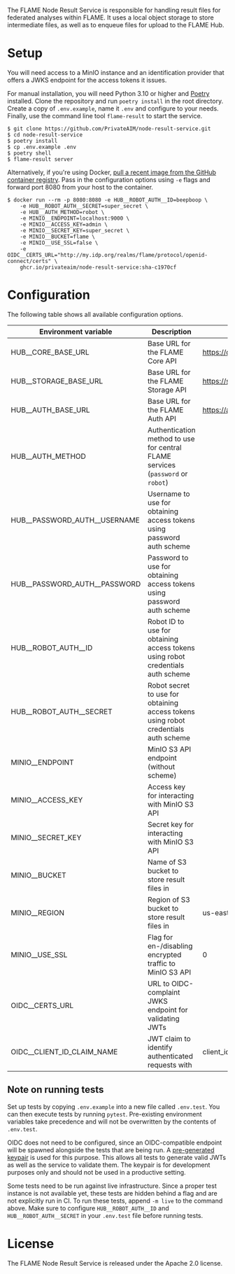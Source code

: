 The FLAME Node Result Service is responsible for handling result files for federated analyses within FLAME.
It uses a local object storage to store intermediate files, as well as to enqueue files for upload to the FLAME Hub.

# Setup

You will need access to a MinIO instance and an identification provider that offers a JWKS endpoint for the access
tokens it issues.

For manual installation, you will need Python 3.10 or higher and [Poetry](https://python-poetry.org/) installed.
Clone the repository and run `poetry install` in the root directory.
Create a copy of `.env.example`, name it `.env` and configure to your needs.
Finally, use the command line tool `flame-result` to start the service.

```
$ git clone https://github.com/PrivateAIM/node-result-service.git
$ cd node-result-service
$ poetry install
$ cp .env.example .env
$ poetry shell
$ flame-result server
```

Alternatively, if you're using
Docker, [pull a recent image from the GitHub container registry](https://github.com/PrivateAIM/node-result-service/pkgs/container/node-result-service).
Pass in the configuration options using `-e` flags and forward port 8080 from your host to the container.

```
$ docker run --rm -p 8080:8080 -e HUB__ROBOT_AUTH__ID=beepboop \
    -e HUB__ROBOT_AUTH__SECRET=super_secret \
    -e HUB__AUTH_METHOD=robot \
    -e MINIO__ENDPOINT=localhost:9000 \
    -e MINIO__ACCESS_KEY=admin \
    -e MINIO__SECRET_KEY=super_secret \
    -e MINIO__BUCKET=flame \
    -e MINIO__USE_SSL=false \
    -e OIDC__CERTS_URL="http://my.idp.org/realms/flame/protocol/openid-connect/certs" \
    ghcr.io/privateaim/node-result-service:sha-c1970cf
```

# Configuration

The following table shows all available configuration options.

| **Environment variable**     | **Description**                                                                     | **Default**                    | **Required** |
|------------------------------|-------------------------------------------------------------------------------------|--------------------------------|:------------:|
| HUB__CORE_BASE_URL           | Base URL for the FLAME Core API                                                     | https://core.privateaim.net    |              |
| HUB__STORAGE_BASE_URL        | Base URL for the FLAME Storage API                                                  | https://storage.privateaim.net |              |
| HUB__AUTH_BASE_URL           | Base URL for the FLAME Auth API                                                     | https://auth.privateaim.net    |              |
| HUB__AUTH_METHOD             | Authentication method to use for central FLAME services (`password` or `robot`)     |                                |      x       |
| HUB__PASSWORD_AUTH__USERNAME | Username to use for obtaining access tokens using password auth scheme              |                                |              |
| HUB__PASSWORD_AUTH__PASSWORD | Password to use for obtaining access tokens using password auth scheme              |                                |              |
| HUB__ROBOT_AUTH__ID          | Robot ID to use for obtaining access tokens using robot credentials auth scheme     |                                |              |
| HUB__ROBOT_AUTH__SECRET      | Robot secret to use for obtaining access tokens using robot credentials auth scheme |                                |              |
| MINIO__ENDPOINT              | MinIO S3 API endpoint (without scheme)                                              |                                |      x       |
| MINIO__ACCESS_KEY            | Access key for interacting with MinIO S3 API                                        |                                |      x       |
| MINIO__SECRET_KEY            | Secret key for interacting with MinIO S3 API                                        |                                |      x       |
| MINIO__BUCKET                | Name of S3 bucket to store result files in                                          |                                |      x       |
| MINIO__REGION                | Region of S3 bucket to store result files in                                        | us-east-1                      |              |
| MINIO__USE_SSL               | Flag for en-/disabling encrypted traffic to MinIO S3 API                            | 0                              |              |
| OIDC__CERTS_URL              | URL to OIDC-complaint JWKS endpoint for validating JWTs                             |                                |      x       |
| OIDC__CLIENT_ID_CLAIM_NAME   | JWT claim to identify authenticated requests with                                   | client_id                      |              |

## Note on running tests

Set up tests by copying `.env.example` into a new file called `.env.test`.
You can then execute tests by running `pytest`.
Pre-existing environment variables take precedence and will not be overwritten by the contents of `.env.test`.

OIDC does not need to be configured, since an OIDC-compatible endpoint will be spawned alongside the tests that are
being run.
A [pre-generated keypair](tests/assets/keypair.pem) is used for this purpose.
This allows all tests to generate valid JWTs as well as the service to validate them.
The keypair is for development purposes only and should not be used in a productive setting.

Some tests need to be run against live infrastructure.
Since a proper test instance is not available yet, these tests are hidden behind a flag and are not explicitly run in
CI.
To run these tests, append `-m live` to the command above.
Make sure to configure `HUB__ROBOT_AUTH__ID` and `HUB__ROBOT_AUTH__SECRET` in your `.env.test` file before running
tests.

# License

The FLAME Node Result Service is released under the Apache 2.0 license.
